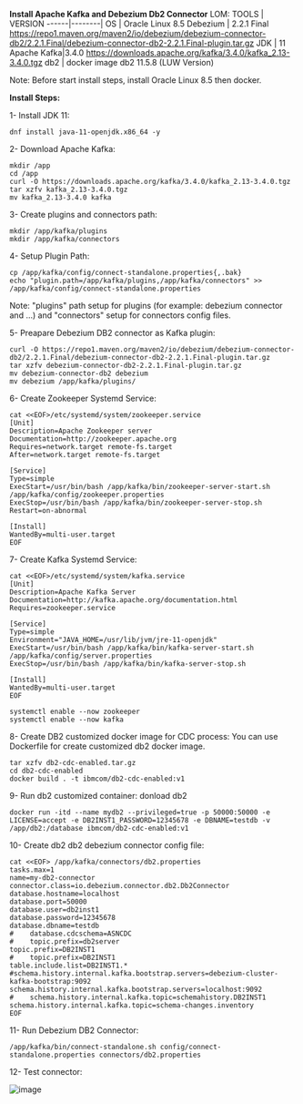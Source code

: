 **Install Apache Kafka and Debezium Db2 Connector**
LOM:
TOOLS | VERSION
------|--------|
OS | Oracle Linux 8.5
Debezium | 2.2.1 Final
https://repo1.maven.org/maven2/io/debezium/debezium-connector-db2/2.2.1.Final/debezium-connector-db2-2.2.1.Final-plugin.tar.gz
JDK | 11
Apache Kafka|3.4.0
https://downloads.apache.org/kafka/3.4.0/kafka_2.13-3.4.0.tgz
db2 | docker image db2 11.5.8 (LUW Version)

Note: Before start install steps, install Oracle Linux 8.5 then docker.

**Install Steps:**

1- Install JDK 11:
```
dnf install java-11-openjdk.x86_64 -y
```
2- Download Apache Kafka:
```
mkdir /app
cd /app
curl -O https://downloads.apache.org/kafka/3.4.0/kafka_2.13-3.4.0.tgz
tar xzfv kafka_2.13-3.4.0.tgz
mv kafka_2.13-3.4.0 kafka
```
3- Create plugins and connectors path:
```
mkdir /app/kafka/plugins
mkdir /app/kafka/connectors
```
4- Setup Plugin Path:
```
cp /app/kafka/config/connect-standalone.properties{,.bak}
echo "plugin.path=/app/kafka/plugins,/app/kafka/connectors" >> /app/kafka/config/connect-standalone.properties
```
Note: "plugins" path setup for plugins (for example: debezium connector and ...) and "connectors" setup for connectors config files.

5- Preapare Debezium DB2 connector as Kafka plugin:
```
curl -O https://repo1.maven.org/maven2/io/debezium/debezium-connector-db2/2.2.1.Final/debezium-connector-db2-2.2.1.Final-plugin.tar.gz
tar xzfv debezium-connector-db2-2.2.1.Final-plugin.tar.gz
mv debezium-connector-db2 debezium
mv debezium /app/kafka/plugins/
```

6- Create Zookeeper Systemd Service:
```
cat <<EOF>/etc/systemd/system/zookeeper.service
[Unit]
Description=Apache Zookeeper server
Documentation=http://zookeeper.apache.org
Requires=network.target remote-fs.target
After=network.target remote-fs.target

[Service]
Type=simple
ExecStart=/usr/bin/bash /app/kafka/bin/zookeeper-server-start.sh /app/kafka/config/zookeeper.properties
ExecStop=/usr/bin/bash /app/kafka/bin/zookeeper-server-stop.sh
Restart=on-abnormal

[Install]
WantedBy=multi-user.target
EOF

```
7- Create Kafka Systemd Service:
```
cat <<EOF>/etc/systemd/system/kafka.service
[Unit]
Description=Apache Kafka Server
Documentation=http://kafka.apache.org/documentation.html
Requires=zookeeper.service

[Service]
Type=simple
Environment="JAVA_HOME=/usr/lib/jvm/jre-11-openjdk"
ExecStart=/usr/bin/bash /app/kafka/bin/kafka-server-start.sh /app/kafka/config/server.properties
ExecStop=/usr/bin/bash /app/kafka/bin/kafka-server-stop.sh

[Install]
WantedBy=multi-user.target
EOF
```

```
systemctl enable --now zookeeper
systemctl enable --now kafka
```
8- Create DB2 customized docker image for CDC process:
You can use Dockerfile for create customized db2 docker image.

```
tar xzfv db2-cdc-enabled.tar.gz
cd db2-cdc-enabled
docker build . -t ibmcom/db2-cdc-enabled:v1
```

9- Run db2 customized container:
donload db2
```
docker run -itd --name mydb2 --privileged=true -p 50000:50000 -e LICENSE=accept -e DB2INST1_PASSWORD=12345678 -e DBNAME=testdb -v /app/db2:/database ibmcom/db2-cdc-enabled:v1
```
10- Create db2 db2 debezium connector config file:
```
cat <<EOF> /app/kafka/connectors/db2.properties
tasks.max=1
name=my-db2-connector
connector.class=io.debezium.connector.db2.Db2Connector
database.hostname=localhost
database.port=50000
database.user=db2inst1
database.password=12345678
database.dbname=testdb
#    database.cdcschema=ASNCDC
#    topic.prefix=db2server
topic.prefix=DB2INST1
#    topic.prefix=DB2INST1
table.include.list=DB2INST1.*
#schema.history.internal.kafka.bootstrap.servers=debezium-cluster-kafka-bootstrap:9092
schema.history.internal.kafka.bootstrap.servers=localhost:9092
#    schema.history.internal.kafka.topic=schemahistory.DB2INST1
schema.history.internal.kafka.topic=schema-changes.inventory
EOF

```
11- Run Debezium DB2 Connector:
```
/app/kafka/bin/connect-standalone.sh config/connect-standalone.properties connectors/db2.properties
```

12- Test connector:

![image](https://github.com/IMAN-NAMJOOYAN/Install-Apache-Kafka-and-Debezium-Db2-Connector/assets/16554389/9b06c808-0616-4166-a64f-58a248f3d30b)


